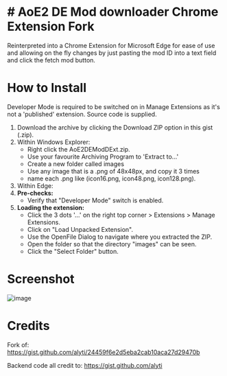 # # AoE2 DE Mod downloader Chrome Extension Fork

Reinterpreted into a Chrome Extension for Microsoft Edge for ease of use and allowing on the fly changes by just pasting the mod ID into a text field and click the fetch mod button.

# How to Install

Developer Mode is required to be switched on in Manage Extensions as it's not a 'published' extension. Source code is supplied.

 1. Download the archive by clicking the Download ZIP option in this gist (.zip).
 2. Within Windows Explorer:
	 - Right click the AoE2DEModDExt.zip.
	 - Use your favourite Archiving Program to 'Extract to...'
	 - Create a new folder called images
	 - Use any image that is a .png of 48x48px, and copy it 3 times
	 - name each .png like (icon16.png, icon48.png, icon128.png).
 3. Within Edge:
 4. **Pre-checks:**
	 - Verify that "Developer Mode" switch is enabled.
 5. **Loading the extension:**
	 - Click the 3 dots '...' on the right top corner > Extensions > Manage Extensions.
	 - Click on "Load Unpacked Extension".
	 - Use the OpenFile Dialog to navigate where you extracted the ZIP.
	 - Open the folder so that the directory "images" can be seen.
	 - Click the "Select Folder" button.

# Screenshot
![image](https://gist.github.com/user-attachments/assets/57fe1600-3264-40b2-82ef-34768254b774)


# Credits
Fork of: https://gist.github.com/alyti/24459f6e2d5eba2cab10aca27d29470b

Backend code all credit to: https://gist.github.com/alyti